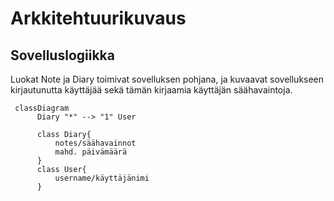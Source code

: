 # Arkkitehtuurikuvaus #

## Sovelluslogiikka ##

Luokat Note ja Diary toimivat sovelluksen pohjana, ja kuvaavat sovellukseen kirjautunutta käyttäjää sekä tämän kirjaamia käyttäjän säähavaintoja.


```mermaid
 classDiagram
      Diary "*" --> "1" User
     
      class Diary{
          notes/säähavainnot
          mahd. päivämäärä
      }
      class User{
          username/käyttäjänimi
      }
```
